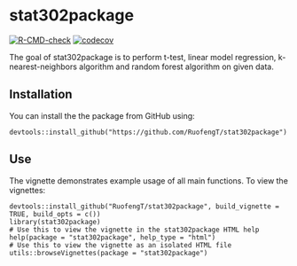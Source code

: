 
# stat302package

<!-- badges: start -->
[![R-CMD-check](https://github.com/RuofengT/stat302package/workflows/R-CMD-check/badge.svg)](https://github.com/RuofengT/stat302package/actions)
[![codecov](https://codecov.io/gh/RuofengT/stat302package/branch/master/graph/badge.svg?token=NK901UQI8U)](https://codecov.io/gh/RuofengT/stat302package)
<!-- badges: end -->

The goal of stat302package is to perform t-test, linear model regression, k-nearest-neighbors algorithm and random forest algorithm on given data. 

## Installation

You can install the the package from GitHub using:

```{r}
devtools::install_github("https://github.com/RuofengT/stat302package")
```

## Use
The vignette demonstrates example usage of all main functions. To view the vignettes:

```{r}
devtools::install_github("RuofengT/stat302package", build_vignette = TRUE, build_opts = c())
library(stat302package)
# Use this to view the vignette in the stat302package HTML help
help(package = "stat302package", help_type = "html")
# Use this to view the vignette as an isolated HTML file
utils::browseVignettes(package = "stat302package")
```
